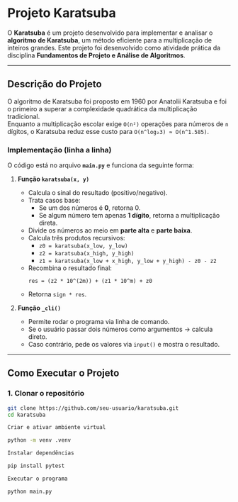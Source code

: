 # Projeto Karatsuba

O **Karatsuba** é um projeto desenvolvido para implementar e analisar o **algoritmo de Karatsuba**, um método eficiente para a multiplicação de inteiros grandes. Este projeto foi desenvolvido como atividade prática da disciplina **Fundamentos de Projeto e Análise de Algoritmos**.

---

## Descrição do Projeto

O algoritmo de Karatsuba foi proposto em 1960 por Anatolii Karatsuba e foi o primeiro a superar a complexidade quadrática da multiplicação tradicional.  
Enquanto a multiplicação escolar exige `O(n²)` operações para números de `n` dígitos, o Karatsuba reduz esse custo para `O(n^log₂3) ≈ O(n^1.585)`.

### Implementação (linha a linha)

O código está no arquivo **`main.py`** e funciona da seguinte forma:

1. **Função `karatsuba(x, y)`**  
   - Calcula o sinal do resultado (positivo/negativo).  
   - Trata casos base:  
     - Se um dos números é **0**, retorna 0.  
     - Se algum número tem apenas **1 dígito**, retorna a multiplicação direta.  
   - Divide os números ao meio em **parte alta** e **parte baixa**.  
   - Calcula três produtos recursivos:  
     - `z0 = karatsuba(x_low, y_low)`  
     - `z2 = karatsuba(x_high, y_high)`  
     - `z1 = karatsuba(x_low + x_high, y_low + y_high) - z0 - z2`  
   - Recombina o resultado final:  
     ```
     res = (z2 * 10^(2m)) + (z1 * 10^m) + z0
     ```
   - Retorna `sign * res`.

2. **Função `_cli()`**  
   - Permite rodar o programa via linha de comando.  
   - Se o usuário passar dois números como argumentos → calcula direto.  
   - Caso contrário, pede os valores via `input()` e mostra o resultado.

---

## Como Executar o Projeto

### 1. Clonar o repositório
```bash
git clone https://github.com/seu-usuario/karatsuba.git
cd karatsuba

Criar e ativar ambiente virtual

python -m venv .venv

Instalar dependências

pip install pytest

Executar o programa

python main.py
